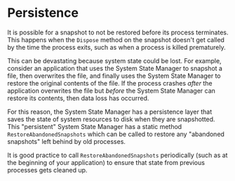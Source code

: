 # Persistence

It is possible for a snapshot to not be restored before its process terminates. This happens when the `Dispose` method on the snapshot doesn't get called by the time the process exits, such as when a process is killed prematurely.

This can be devastating because system state could be lost. For example, consider an application that uses the System State Manager to snapshot a file, then overwrites the file, and finally uses the System State Manager to restore the original contents of the file. If the process crashes _after_ the application overwrites the file but _before_ the System State Manager can restore its contents, then data loss has occurred.

For this reason, the System State Manager has a persistence layer that saves the state of system resources to disk when they are snapshotted. This "persistent" System State Manager has a static method `RestoreAbandonedSnapshots` which can be called to restore any "abandoned snapshots" left behind by old processes.

It is good practice to call `RestoreAbandonedSnapshots` periodically (such as at the beginning of your application) to ensure that state from previous processes gets cleaned up.

